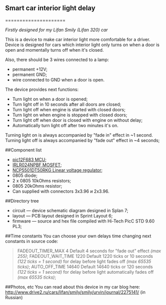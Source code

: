 ## Smart car interior light delay
=====================

*Firstly designed for my Lifan Smily (Lifan 320) car*

This is a device to make car interior light more comfortable for a driver.
Device is designed for cars which interior light only turns on when a door is open and momentally turns off when it's closed.

Also, there should be 3 wires connected to a lamp:
* permanent +12V;
* permanent GND;
* wire connected to GND when a door is open.

The device provides next functions:
* Turn light on when a door is opened;
* Turn light off in 10 seconds after all doors are closed;
* Turn light off when engine is started with closed doors;
* Turn light on when engine is stopped with closed doors;
* Turn light off when door is closed with engine on without delay;
* Automatically turn light off after two minutes it's on.

Turning light on is always accompanied by "fade in" effect in ~1 second.
Turning light off is always accompanied by "fade out" effect in ~4 seconds;

##Component list
* [pic12F683 MCU](http://ww1.microchip.com/downloads/en/devicedoc/41211d_.pdf);
* [IRLR024NPBF MOSFET](http://www.irf.com/product-info/datasheets/data/irlr024npbf.pdf);
* [NCP5501DT50RKG Linear voltage regulator](http://www.onsemi.ru.com/pub_link/Collateral/NCP5500-D.PDF);
* 0805 diode;
* 2 x 0805 10kOhms resistors;
* 0805 20kOhms resistor;
* Can supplied with connectors 3x3.96 и 2x3.96.

##Directory tree
* circuit — device schematic diagram designed in Splan 7;
* layout — PCB layout designed in Sprint Layout 6;
* firmware — source and hex file compiled with Hi-Tech PicC STD 9.60 PL3;

##Time constants
You can choose your own delays time changing next constants in source code:
> FADEOUT_TIMER_MAX 4
Default 4 seconds for "fade out" effect *(max 255)*;
> FADEOUT_WAIT_TIME 1220
Default 1220 ticks or 10 seconds *(122 ticks = 1 second)* for delay before light fades off *(max 65535 ticks)*;
> AUTO_OFF_TIME 14640
Default 14640 ticks or 120 seconds *(122 ticks = 1 second)* for delay before light automatically fades off *(max 65535 ticks)*;

##Photos, etc
You can read about this device in my car blog here: http://www.drive2.ru/cars/lifan/smily/smily/urvin/journal/2275141/ (in Russian)